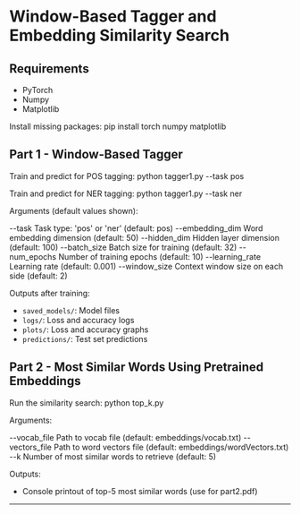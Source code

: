 # Window-Based Tagger and Embedding Similarity Search

## Requirements

-   PyTorch
-   Numpy
-   Matplotlib

Install missing packages:
pip install torch numpy matplotlib

## Part 1 - Window-Based Tagger

Train and predict for POS tagging:
python tagger1.py --task pos

Train and predict for NER tagging:
python tagger1.py --task ner

Arguments (default values shown):

--task Task type: 'pos' or 'ner' (default: pos)
--embedding_dim Word embedding dimension (default: 50)
--hidden_dim Hidden layer dimension (default: 100)
--batch_size Batch size for training (default: 32)
--num_epochs Number of training epochs (default: 10)
--learning_rate Learning rate (default: 0.001)
--window_size Context window size on each side (default: 2)

Outputs after training:

-   `saved_models/`: Model files
-   `logs/`: Loss and accuracy logs
-   `plots/`: Loss and accuracy graphs
-   `predictions/`: Test set predictions

## Part 2 - Most Similar Words Using Pretrained Embeddings

Run the similarity search:
python top_k.py

Arguments:

--vocab_file Path to vocab file (default: embeddings/vocab.txt)
--vectors_file Path to word vectors file (default: embeddings/wordVectors.txt)
--k Number of most similar words to retrieve (default: 5)

Outputs:

-   Console printout of top-5 most similar words (use for part2.pdf)

---
